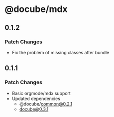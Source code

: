 # @docube/mdx

## 0.1.2

### Patch Changes

- Fix the problem of missing classes after bundle

## 0.1.1

### Patch Changes

- Basic orgmode/mdx support
- Updated dependencies
  - @docube/common@0.2.1
  - docube@0.3.1
